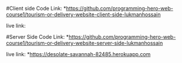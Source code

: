 #Client side Code Link: \*https://github.com/programming-hero-web-course1/tourism-or-delivery-website-client-side-lukmanhossain

live link:

#Server Side Code Link: \*https://github.com/programming-hero-web-course1/tourism-or-delivery-website-server-side-lukmanhossain

live link: \*https://desolate-savannah-82485.herokuapp.com
